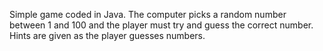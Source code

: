 Simple game coded in Java. The computer picks a random number between 1 and 100 and the player must try and guess the correct number. Hints are given as the player guesses numbers.
